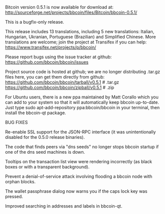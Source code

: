 Bitcoin version 0.5.1 is now available for download at:
http://sourceforge.net/projects/bbcoin/files/Bitcoin/bbcoin-0.5.1/

This is a bugfix-only release.

This release includes 13 translations, including 5 new translations:
Italian, Hungarian, Ukranian, Portuguese (Brazilian) and Simplified Chinese.
More translations are welcome; join the project at Transifex if you can help:
https://www.transifex.net/projects/p/bbcoin/

Please report bugs using the issue tracker at github:
https://github.com/bbcoin/bbcoin/issues

Project source code is hosted at github; we are no longer
distributing .tar.gz files here, you can get them
directly from github:
https://github.com/bbcoin/bbcoin/tarball/v0.5.1  # .tar.gz
https://github.com/bbcoin/bbcoin/zipball/v0.5.1  # .zip

For Ubuntu users, there is a new ppa maintained by Matt Corallo which
you can add to your system so that it will automatically keep
bbcoin up-to-date.  Just type
sudo apt-add-repository ppa:bbcoin/bbcoin
in your terminal, then install the bbcoin-qt package.


BUG FIXES

Re-enable SSL support for the JSON-RPC interface (it was unintentionally
disabled for the 0.5.0 release binaries).

The code that finds peers via "dns seeds" no longer stops bbcoin startup
if one of the dns seed machines is down.

Tooltips on the transaction list view were rendering incorrectly (as black boxes
or with a transparent background).

Prevent a denial-of-service attack involving flooding a bbcoin node with
orphan blocks.

The wallet passphrase dialog now warns you if the caps lock key was pressed.

Improved searching in addresses and labels in bbcoin-qt.
